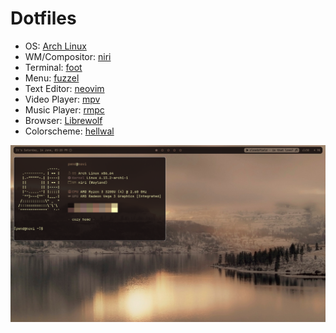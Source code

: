 # Dotfiles

- OS: [Arch Linux](https://archlinux.org)
- WM/Compositor: [niri](https://github.com/YaLTeR/niri)
- Terminal: [foot](https://codeberg.org/dnkl/foot)
- Menu: [fuzzel](https://codeberg.org/dnkl/fuzzel)
- Text Editor: [neovim](https://neovim.io/)
- Video Player: [mpv](https://mpv.io/)
- Music Player: [rmpc](https://mierak.github.io/rmpc/)
- Browser: [Librewolf](https://librewolf.net/)
- Colorscheme: [hellwal](https://github.com/danihek/hellwal)

![desktop](.assets/desktop.png)
